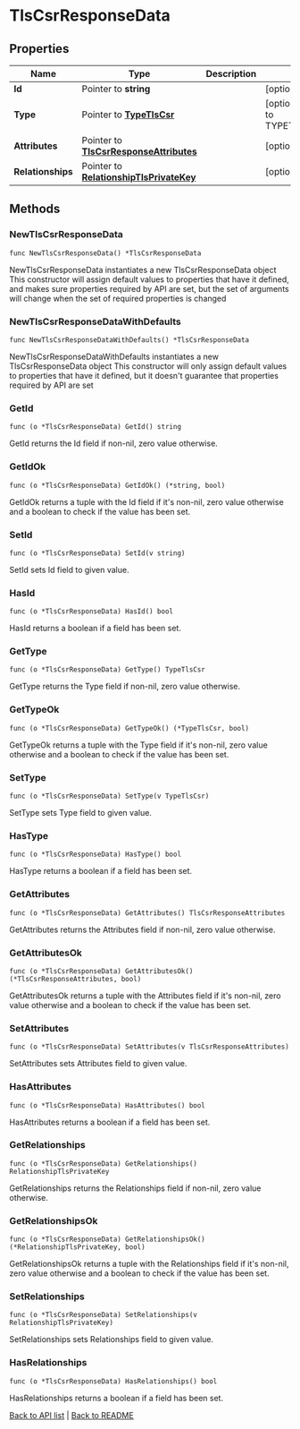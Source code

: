 # TlsCsrResponseData

## Properties

Name | Type | Description | Notes
------------ | ------------- | ------------- | -------------
**Id** | Pointer to **string** |  | [optional] 
**Type** | Pointer to [**TypeTlsCsr**](TypeTlsCsr.md) |  | [optional] [default to TYPETLSCSR_CSR]
**Attributes** | Pointer to [**TlsCsrResponseAttributes**](TlsCsrResponseAttributes.md) |  | [optional] 
**Relationships** | Pointer to [**RelationshipTlsPrivateKey**](RelationshipTlsPrivateKey.md) |  | [optional] 

## Methods

### NewTlsCsrResponseData

`func NewTlsCsrResponseData() *TlsCsrResponseData`

NewTlsCsrResponseData instantiates a new TlsCsrResponseData object
This constructor will assign default values to properties that have it defined,
and makes sure properties required by API are set, but the set of arguments
will change when the set of required properties is changed

### NewTlsCsrResponseDataWithDefaults

`func NewTlsCsrResponseDataWithDefaults() *TlsCsrResponseData`

NewTlsCsrResponseDataWithDefaults instantiates a new TlsCsrResponseData object
This constructor will only assign default values to properties that have it defined,
but it doesn't guarantee that properties required by API are set

### GetId

`func (o *TlsCsrResponseData) GetId() string`

GetId returns the Id field if non-nil, zero value otherwise.

### GetIdOk

`func (o *TlsCsrResponseData) GetIdOk() (*string, bool)`

GetIdOk returns a tuple with the Id field if it's non-nil, zero value otherwise
and a boolean to check if the value has been set.

### SetId

`func (o *TlsCsrResponseData) SetId(v string)`

SetId sets Id field to given value.

### HasId

`func (o *TlsCsrResponseData) HasId() bool`

HasId returns a boolean if a field has been set.

### GetType

`func (o *TlsCsrResponseData) GetType() TypeTlsCsr`

GetType returns the Type field if non-nil, zero value otherwise.

### GetTypeOk

`func (o *TlsCsrResponseData) GetTypeOk() (*TypeTlsCsr, bool)`

GetTypeOk returns a tuple with the Type field if it's non-nil, zero value otherwise
and a boolean to check if the value has been set.

### SetType

`func (o *TlsCsrResponseData) SetType(v TypeTlsCsr)`

SetType sets Type field to given value.

### HasType

`func (o *TlsCsrResponseData) HasType() bool`

HasType returns a boolean if a field has been set.

### GetAttributes

`func (o *TlsCsrResponseData) GetAttributes() TlsCsrResponseAttributes`

GetAttributes returns the Attributes field if non-nil, zero value otherwise.

### GetAttributesOk

`func (o *TlsCsrResponseData) GetAttributesOk() (*TlsCsrResponseAttributes, bool)`

GetAttributesOk returns a tuple with the Attributes field if it's non-nil, zero value otherwise
and a boolean to check if the value has been set.

### SetAttributes

`func (o *TlsCsrResponseData) SetAttributes(v TlsCsrResponseAttributes)`

SetAttributes sets Attributes field to given value.

### HasAttributes

`func (o *TlsCsrResponseData) HasAttributes() bool`

HasAttributes returns a boolean if a field has been set.

### GetRelationships

`func (o *TlsCsrResponseData) GetRelationships() RelationshipTlsPrivateKey`

GetRelationships returns the Relationships field if non-nil, zero value otherwise.

### GetRelationshipsOk

`func (o *TlsCsrResponseData) GetRelationshipsOk() (*RelationshipTlsPrivateKey, bool)`

GetRelationshipsOk returns a tuple with the Relationships field if it's non-nil, zero value otherwise
and a boolean to check if the value has been set.

### SetRelationships

`func (o *TlsCsrResponseData) SetRelationships(v RelationshipTlsPrivateKey)`

SetRelationships sets Relationships field to given value.

### HasRelationships

`func (o *TlsCsrResponseData) HasRelationships() bool`

HasRelationships returns a boolean if a field has been set.


[Back to API list](../README.md#documentation-for-api-endpoints) | [Back to README](../README.md)


